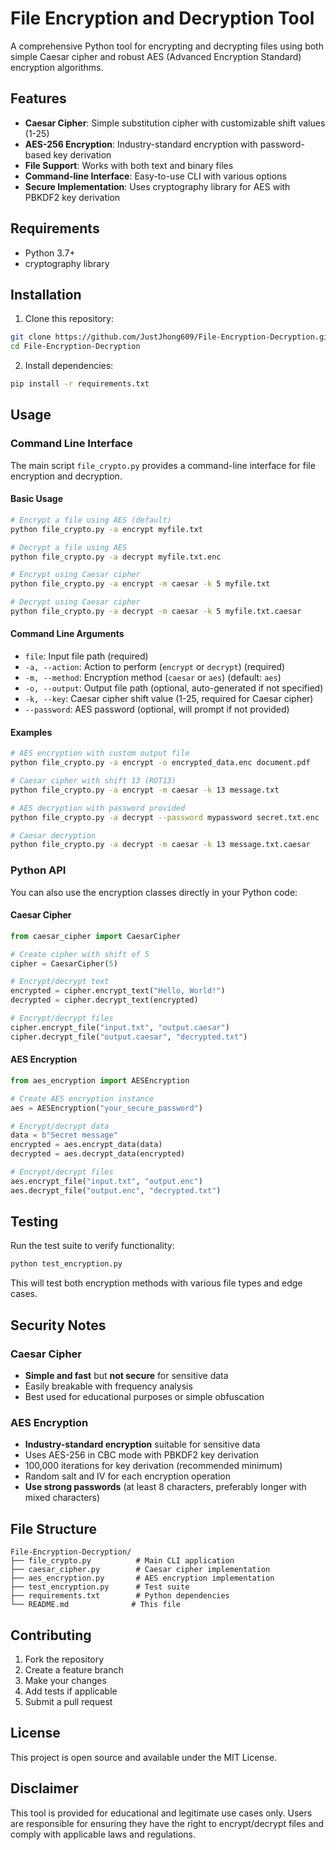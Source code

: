 # File Encryption and Decryption Tool

A comprehensive Python tool for encrypting and decrypting files using both simple Caesar cipher and robust AES (Advanced Encryption Standard) encryption algorithms.

## Features

- **Caesar Cipher**: Simple substitution cipher with customizable shift values (1-25)
- **AES-256 Encryption**: Industry-standard encryption with password-based key derivation
- **File Support**: Works with both text and binary files
- **Command-line Interface**: Easy-to-use CLI with various options
- **Secure Implementation**: Uses cryptography library for AES with PBKDF2 key derivation

## Requirements

- Python 3.7+
- cryptography library

## Installation

1. Clone this repository:
```bash
git clone https://github.com/JustJhong609/File-Encryption-Decryption.git
cd File-Encryption-Decryption
```

2. Install dependencies:
```bash
pip install -r requirements.txt
```

## Usage

### Command Line Interface

The main script `file_crypto.py` provides a command-line interface for file encryption and decryption.

#### Basic Usage

```bash
# Encrypt a file using AES (default)
python file_crypto.py -a encrypt myfile.txt

# Decrypt a file using AES
python file_crypto.py -a decrypt myfile.txt.enc

# Encrypt using Caesar cipher
python file_crypto.py -a encrypt -m caesar -k 5 myfile.txt

# Decrypt using Caesar cipher
python file_crypto.py -a decrypt -m caesar -k 5 myfile.txt.caesar
```

#### Command Line Arguments

- `file`: Input file path (required)
- `-a, --action`: Action to perform (`encrypt` or `decrypt`) (required)
- `-m, --method`: Encryption method (`caesar` or `aes`) (default: `aes`)
- `-o, --output`: Output file path (optional, auto-generated if not specified)
- `-k, --key`: Caesar cipher shift value (1-25, required for Caesar cipher)
- `--password`: AES password (optional, will prompt if not provided)

#### Examples

```bash
# AES encryption with custom output file
python file_crypto.py -a encrypt -o encrypted_data.enc document.pdf

# Caesar cipher with shift 13 (ROT13)
python file_crypto.py -a encrypt -m caesar -k 13 message.txt

# AES decryption with password provided
python file_crypto.py -a decrypt --password mypassword secret.txt.enc

# Caesar decryption
python file_crypto.py -a decrypt -m caesar -k 13 message.txt.caesar
```

### Python API

You can also use the encryption classes directly in your Python code:

#### Caesar Cipher

```python
from caesar_cipher import CaesarCipher

# Create cipher with shift of 5
cipher = CaesarCipher(5)

# Encrypt/decrypt text
encrypted = cipher.encrypt_text("Hello, World!")
decrypted = cipher.decrypt_text(encrypted)

# Encrypt/decrypt files
cipher.encrypt_file("input.txt", "output.caesar")
cipher.decrypt_file("output.caesar", "decrypted.txt")
```

#### AES Encryption

```python
from aes_encryption import AESEncryption

# Create AES encryption instance
aes = AESEncryption("your_secure_password")

# Encrypt/decrypt data
data = b"Secret message"
encrypted = aes.encrypt_data(data)
decrypted = aes.decrypt_data(encrypted)

# Encrypt/decrypt files
aes.encrypt_file("input.txt", "output.enc")
aes.decrypt_file("output.enc", "decrypted.txt")
```

## Testing

Run the test suite to verify functionality:

```bash
python test_encryption.py
```

This will test both encryption methods with various file types and edge cases.

## Security Notes

### Caesar Cipher
- **Simple and fast** but **not secure** for sensitive data
- Easily breakable with frequency analysis
- Best used for educational purposes or simple obfuscation

### AES Encryption
- **Industry-standard encryption** suitable for sensitive data
- Uses AES-256 in CBC mode with PBKDF2 key derivation
- 100,000 iterations for key derivation (recommended minimum)
- Random salt and IV for each encryption operation
- **Use strong passwords** (at least 8 characters, preferably longer with mixed characters)

## File Structure

```
File-Encryption-Decryption/
├── file_crypto.py          # Main CLI application
├── caesar_cipher.py        # Caesar cipher implementation
├── aes_encryption.py       # AES encryption implementation
├── test_encryption.py      # Test suite
├── requirements.txt        # Python dependencies
└── README.md              # This file
```

## Contributing

1. Fork the repository
2. Create a feature branch
3. Make your changes
4. Add tests if applicable
5. Submit a pull request

## License

This project is open source and available under the MIT License.

## Disclaimer

This tool is provided for educational and legitimate use cases only. Users are responsible for ensuring they have the right to encrypt/decrypt files and comply with applicable laws and regulations.
